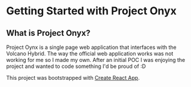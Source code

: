 # Getting Started with Project Onyx

## What is Project Onyx?

Project Oynx is a single page web application that interfaces with the Volcano Hybrid. The way the official web application works was not working for me so I made my own. After an initial POC I was enjoying the project and wanted to code something I'd be proud of :D

This project was bootstrapped with [Create React App](https://github.com/facebook/create-react-app).
